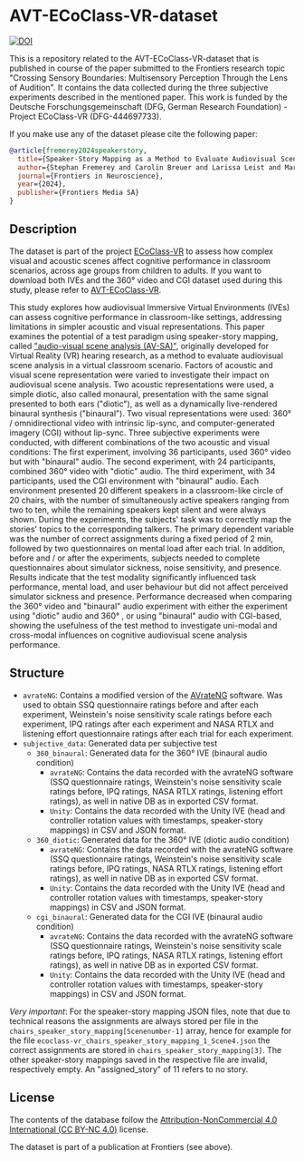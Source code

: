 # AVT-ECoClass-VR-dataset
[![DOI](https://zenodo.org/badge/881347553.svg)](https://doi.org/10.5281/zenodo.14019040)

This is a repository related to the AVT-ECoClass-VR-dataset that is published in course of the paper submitted to the Frontiers research topic "Crossing Sensory Boundaries: Multisensory Perception Through the Lens of Audition".
It contains the data collected during the three subjective experiments described in the mentioned paper.
This work is funded by the Deutsche Forschungsgemeinschaft (DFG, German Research Foundation) - Project ECoClass-VR (DFG-444697733).

If you make use any of the dataset please cite the following paper:

```bibtex
@article{fremerey2024speakerstory,
  title={Speaker-Story Mapping as a Method to Evaluate Audiovisual Scene Analysis in a Virtual Classroom Scenario},
  author={Stephan Fremerey and Carolin Breuer and Larissa Leist and Maria Klatte and Janina Fels and Alexander Raake},
  journal={Frontiers in Neuroscience},
  year={2024},
  publisher={Frontiers Media SA}
}
```

## Description
The dataset is part of the project [ECoClass-VR](https://www.tu-ilmenau.de/en/university/departments/department-of-electrical-engineering-and-information-technology/profile/institutes-and-groups/audiovisual-technology-group/research/dfg-projekt-ecoclass-vr) to assess how complex visual and acoustic scenes affect cognitive performance in classroom scenarios, across age groups from children to adults.
If you want to download both IVEs and the 360° video and CGI dataset used during this study, please refer to [AVT-ECoClass-VR](https://github.com/Telecommunication-Telemedia-Assessment/AVT-ECoClass-VR).

This study explores how audiovisual Immersive Virtual Environments (IVEs) can assess cognitive performance in classroom-like settings, addressing limitations in simpler acoustic and visual representations.
This paper examines the potential of a test paradigm using speaker-story mapping, called ["audio-visual scene analysis (AV-SA)"](https://backend.orbit.dtu.dk/ws/portalfiles/portal/192631885/001189.pdf), originally developed for Virtual Reality (VR) hearing research, as a method to evaluate audiovisual scene analysis in a virtual classroom scenario.
Factors of acoustic and visual scene representation were varied to investigate their impact on audiovisual scene analysis.
Two acoustic representations were used, a simple diotic, also called monaural, presentation with the same signal presented to both ears ("diotic"), as well as a dynamically live-rendered binaural synthesis ("binaural").
Two visual representations were used: 360° / omnidirectional video with intrinsic lip-sync, and computer-generated imagery (CGI) without lip-sync.
Three subjective experiments were conducted, with different combinations of the two acoustic and visual conditions: The first experiment, involving 36 participants, used 360° video but with "binaural" audio.
The second experiment, with 24 participants, combined 360° video with "diotic" audio.
The third experiment, with 34 participants, used the CGI environment with "binaural" audio.
Each environment presented 20 different speakers in a classroom-like circle of 20 chairs, with the number of simultaneously active speakers ranging from two to ten, while the remaining speakers kept silent and were always shown.
During the experiments, the subjects' task was to correctly map the stories' topics to the corresponding talkers.
The primary dependent variable was the number of correct assignments during a fixed period of 2 min, followed by two questionnaires on mental load after each trial.
In addition, before and / or after the experiments, subjects needed to complete questionnaires about simulator sickness, noise sensitivity, and presence.
Results indicate that the test modality significantly influenced task performance, mental load, and user behaviour but did not affect perceived simulator sickness and presence.
Performance decreased when comparing the 360° video and "binaural" audio experiment with either the experiment using "diotic" audio and 360° , or using "binaural" audio with CGI-based, showing the usefulness of the test method to investigate uni-modal and cross-modal influences on cognitive audiovisual scene analysis performance.

## Structure
* `avrateNG`: Contains a modified version of the [AVrateNG](https://github.com/Telecommunication-Telemedia-Assessment/avrateNG) software. Was used to obtain SSQ questionnaire ratings before and after each experiment, Weinstein's noise sensitivity scale ratings before each experiment, IPQ ratings after each experiment and NASA RTLX and listening effort questionnaire ratings after each trial for each experiment.
* `subjective_data`: Generated data per subjective test
    * `360_binaural`: Generated data for the 360° IVE (binaural audio condition)
        * `avrateNG`: Contains the data recorded with the avrateNG software (SSQ questionnaire ratings, Weinstein's noise sensitivity scale ratings before, IPQ ratings, NASA RTLX ratings, listening effort ratings), as well in native DB as in exported CSV format.
        * `Unity`: Contains the data recorded with the Unity IVE (head and controller rotation values with timestamps, speaker-story mappings) in CSV and JSON format.
    * `360_diotic`: Generated data for the 360° IVE (diotic audio condition)
        * `avrateNG`: Contains the data recorded with the avrateNG software (SSQ questionnaire ratings, Weinstein's noise sensitivity scale ratings before, IPQ ratings, NASA RTLX ratings, listening effort ratings), as well in native DB as in exported CSV format.
        * `Unity`: Contains the data recorded with the Unity IVE (head and controller rotation values with timestamps, speaker-story mappings) in CSV and JSON format.
    * `cgi_binaural`: Generated data for the CGI IVE (binaural audio condition)
        * `avrateNG`: Contains the data recorded with the avrateNG software (SSQ questionnaire ratings, Weinstein's noise sensitivity scale ratings before, IPQ ratings, NASA RTLX ratings, listening effort ratings), as well in native DB as in exported CSV format.
        * `Unity`: Contains the data recorded with the Unity IVE (head and controller rotation values with timestamps, speaker-story mappings) in CSV and JSON format.

*Very important*: For the speaker-story mapping JSON files, note that due to technical reasons the assignments are always stored per file in the `chairs_speaker_story_mapping[Scenenumber-1]` array, hence for example for the file `ecoclass-vr_chairs_speaker_story_mapping_1_Scene4.json` the correct assignments are stored in `chairs_speaker_story_mapping[3]`. The other speaker-story mappings saved in the respective file are invalid, respectively empty. An "assigned_story" of 11 refers to no story.

## License
The contents of the database follow the [Attribution-NonCommercial 4.0 International (CC BY-NC 4.0)](https://creativecommons.org/licenses/by-nc/4.0/) license.

The dataset is part of a publication at Frontiers (see above).